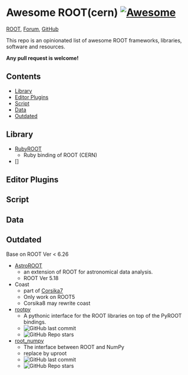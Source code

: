 <!-- *********************************************************************** -->
<!--                                                                         -->
<!--                                                      :::      ::::::::  -->
<!-- README.md                                          :+:      :+:    :+:  -->
<!--                                                  +:+ +:+         +:+    -->
<!-- By: chenxu <chenxu@mail.ustc.edu.cn>           +#+  +:+       +#+       -->
<!--                                              +#+#+#+#+#+   +#+          -->
<!-- Created: 2025/01/07 06:07:19 by chenxu            #+#    #+#            -->
<!-- Updated: 2025/01/07 06:11:03 by chenxu           ###   ########.fr      -->
<!--                                                                         -->
<!-- *********************************************************************** -->
<!-- cspell:ignore cern astroroot rootpy numpy -->

# Awesome ROOT(cern) [![Awesome](https://cdn.rawgit.com/sindresorhus/awesome/d7305f38d29fed78fa85652e3a63e154dd8e8829/media/badge.svg)](https://github.com/sindresorhus/awesome)

[ROOT](https://root.cern.ch/), [Forum](https://root-forum.cern.ch/), [GitHub](https://github.com/root-project/root)

This repo is an opinionated list of awesome ROOT frameworks, libraries, software and resources.

**Any pull request is welcome!**

## Contents

- [Library](#library)
- [Editor Plugins](#editor-plugins)
- [Script](#script)
- [Data](#data)
- [Outdated](#outdated)

## Library

* [RubyROOT](https://github.com/odakahirokazu/RubyROOT)
    - Ruby binding of ROOT (CERN)
* []

## Editor Plugins

## Script

## Data

## Outdated

Base on ROOT Ver < 6.26

* [AstroROOT](https://www.isdc.unige.ch/astroroot/index)
    - an extension of ROOT for astronomical data analysis.
    - ROOT Ver 5.18
* Coast
    - part of [Corsika7](https://www.iap.kit.edu/corsika/99.php)
    - Only work on ROOT5
    - Corsika8 may rewrite coast
* [rootpy](https://github.com/rootpy/rootpy)
    - A pythonic interface for the ROOT libraries on top of the PyROOT bindings.
    - ![GitHub last commit](https://img.shields.io/github/last-commit/rootpy/rootpy)
    - ![GitHub Repo stars](https://img.shields.io/github/stars/rootpy/rootpy)
* [root_numpy](https://github.com/scikit-hep/root_numpy)
    - The interface between ROOT and NumPy
    - replace by uproot
    - ![GitHub last commit](https://img.shields.io/github/last-commit/scikit-hep/root_numpy)
    - ![GitHub Repo stars](https://img.shields.io/github/stars/scikit-hep/root_numpy)

